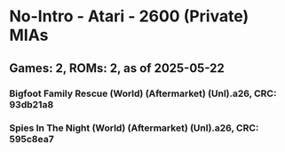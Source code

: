 # No-Intro - Atari - 2600 (Private) MIAs
## Games: 2, ROMs: 2, as of 2025-05-22

### Bigfoot Family Rescue (World) (Aftermarket) (Unl).a26, CRC: 93db21a8
### Spies In The Night (World) (Aftermarket) (Unl).a26, CRC: 595c8ea7
